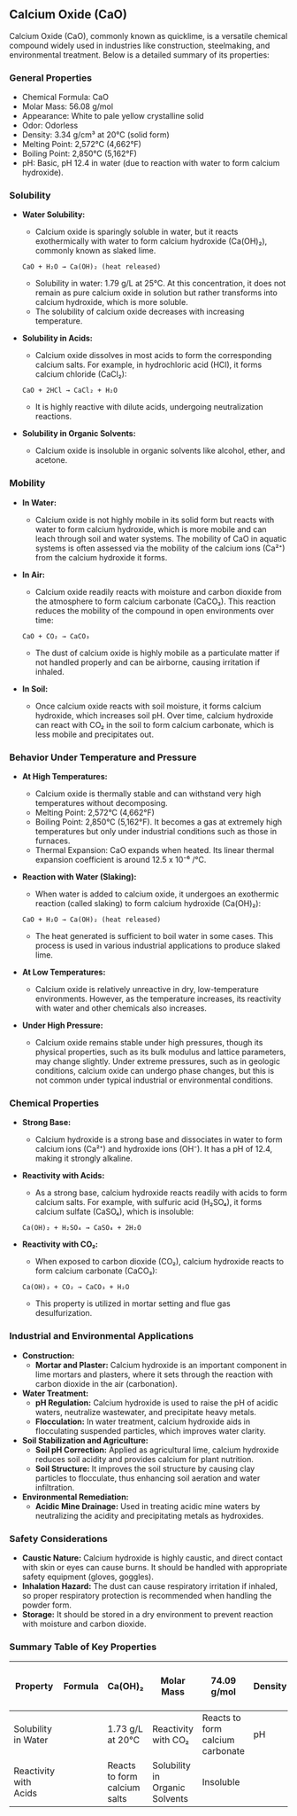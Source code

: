 ## Calcium Oxide (CaO)

Calcium Oxide (CaO), commonly known as quicklime, is a versatile chemical compound widely used in industries like construction, steelmaking, and environmental treatment. Below is a detailed summary of its properties:

### General Properties

* Chemical Formula: CaO
* Molar Mass: 56.08 g/mol
* Appearance: White to pale yellow crystalline solid
* Odor: Odorless
* Density: 3.34 g/cm³ at 20°C (solid form)
* Melting Point: 2,572°C (4,662°F)
* Boiling Point: 2,850°C (5,162°F)
* pH: Basic, pH 12.4 in water (due to reaction with water to form calcium hydroxide).

### Solubility

* **Water Solubility:**
    * Calcium oxide is sparingly soluble in water, but it reacts exothermically with water to form calcium hydroxide (Ca(OH)₂), commonly known as slaked lime.

    ```
    CaO + H₂O → Ca(OH)₂ (heat released)
    ```

    * Solubility in water: 1.79 g/L at 25°C. At this concentration, it does not remain as pure calcium oxide in solution but rather transforms into calcium hydroxide, which is more soluble.
    * The solubility of calcium oxide decreases with increasing temperature.

* **Solubility in Acids:**
    * Calcium oxide dissolves in most acids to form the corresponding calcium salts. For example, in hydrochloric acid (HCl), it forms calcium chloride (CaCl₂):

    ```
    CaO + 2HCl → CaCl₂ + H₂O
    ```

    * It is highly reactive with dilute acids, undergoing neutralization reactions.

* **Solubility in Organic Solvents:**
    * Calcium oxide is insoluble in organic solvents like alcohol, ether, and acetone.

### Mobility

* **In Water:**
    * Calcium oxide is not highly mobile in its solid form but reacts with water to form calcium hydroxide, which is more mobile and can leach through soil and water systems. The mobility of CaO in aquatic systems is often assessed via the mobility of the calcium ions (Ca²⁺) from the calcium hydroxide it forms.

* **In Air:**
    * Calcium oxide readily reacts with moisture and carbon dioxide from the atmosphere to form calcium carbonate (CaCO₃). This reaction reduces the mobility of the compound in open environments over time:

    ```
    CaO + CO₂ → CaCO₃
    ```

    * The dust of calcium oxide is highly mobile as a particulate matter if not handled properly and can be airborne, causing irritation if inhaled.

* **In Soil:**
    * Once calcium oxide reacts with soil moisture, it forms calcium hydroxide, which increases soil pH. Over time, calcium hydroxide can react with CO₂ in the soil to form calcium carbonate, which is less mobile and precipitates out.

### Behavior Under Temperature and Pressure

* **At High Temperatures:**
    * Calcium oxide is thermally stable and can withstand very high temperatures without decomposing.
    * Melting Point: 2,572°C (4,662°F)
    * Boiling Point: 2,850°C (5,162°F). It becomes a gas at extremely high temperatures but only under industrial conditions such as those in furnaces.
    * Thermal Expansion: CaO expands when heated. Its linear thermal expansion coefficient is around 12.5 x 10⁻⁶ /°C.

* **Reaction with Water (Slaking):**
    * When water is added to calcium oxide, it undergoes an exothermic reaction (called slaking) to form calcium hydroxide (Ca(OH)₂):

    ```
    CaO + H₂O → Ca(OH)₂ (heat released)
    ```

    * The heat generated is sufficient to boil water in some cases. This process is used in various industrial applications to produce slaked lime.

* **At Low Temperatures:**
    * Calcium oxide is relatively unreactive in dry, low-temperature environments. However, as the temperature increases, its reactivity with water and other chemicals also increases.

* **Under High Pressure:**
    * Calcium oxide remains stable under high pressures, though its physical properties, such as its bulk modulus and lattice parameters, may change slightly. Under extreme pressures, such as in geologic conditions, calcium oxide can undergo phase changes, but this is not common under typical industrial or environmental conditions.

### Chemical Properties
* **Strong Base:**
    * Calcium hydroxide is a strong base and dissociates in water to form calcium ions (Ca²⁺) and hydroxide ions (OH⁻). It has a pH of 12.4, making it strongly alkaline.
* **Reactivity with Acids:**
    * As a strong base, calcium hydroxide reacts readily with acids to form calcium salts. For example, with sulfuric acid (H₂SO₄), it forms calcium sulfate (CaSO₄), which is insoluble:

    ```
    Ca(OH)₂ + H₂SO₄ → CaSO₄ + 2H₂O
    ```

* **Reactivity with CO₂:**
    * When exposed to carbon dioxide (CO₂), calcium hydroxide reacts to form calcium carbonate (CaCO₃):

    ```
    Ca(OH)₂ + CO₂ → CaCO₃ + H₂O
    ```

    * This property is utilized in mortar setting and flue gas desulfurization.

### Industrial and Environmental Applications

* **Construction:**
    * **Mortar and Plaster:** Calcium hydroxide is an important component in lime mortars and plasters, where it sets through the reaction with carbon dioxide in the air (carbonation).
* **Water Treatment:**
    * **pH Regulation:** Calcium hydroxide is used to raise the pH of acidic waters, neutralize wastewater, and precipitate heavy metals.
    * **Flocculation:** In water treatment, calcium hydroxide aids in flocculating suspended particles, which improves water clarity.
* **Soil Stabilization and Agriculture:**
    * **Soil pH Correction:** Applied as agricultural lime, calcium hydroxide reduces soil acidity and provides calcium for plant nutrition.
    * **Soil Structure:** It improves the soil structure by causing clay particles to flocculate, thus enhancing soil aeration and water infiltration.
* **Environmental Remediation:**
    * **Acidic Mine Drainage:** Used in treating acidic mine waters by neutralizing the acidity and precipitating metals as hydroxides.

### Safety Considerations

* **Caustic Nature:** Calcium hydroxide is highly caustic, and direct contact with skin or eyes can cause burns. It should be handled with appropriate safety equipment (gloves, goggles).
* **Inhalation Hazard:** The dust can cause respiratory irritation if inhaled, so proper respiratory protection is recommended when handling the powder form.
* **Storage:** It should be stored in a dry environment to prevent reaction with moisture and carbon dioxide.

### Summary Table of Key Properties

| Property | Formula | Ca(OH)₂ | Molar Mass | 74.09 g/mol | Density | 2.21 g/cm³ at 20°C | Melting Point | Decomposes at 580°C |
|---|---|---|---|---|---|---|---|---|
| Solubility in Water | | 1.73 g/L at 20°C | Reactivity with CO₂ | Reacts to form calcium carbonate | pH | 12.4 (strong base) | Boiling Point | N/A (decomposes before boiling) |
| Reactivity with Acids | | Reacts to form calcium salts | Solubility in Organic Solvents | Insoluble | | | | |